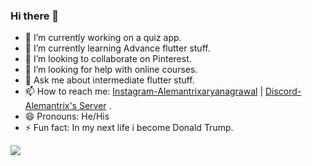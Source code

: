 ### Hi there 👋



- 🔭 I’m currently working on a quiz app.
- 🌱 I’m currently learning Advance flutter stuff.
- 👯 I’m looking to collaborate on Pinterest.
- 🤔 I’m looking for help with online courses.
- 💬 Ask me about intermediate flutter stuff.
- 📫 How to reach me: [Instagram-Alemantrixaryanagrawal](https://www.instagram.com/alemantrixaryanagrawal/) | [Discord-Alemantrix's Server](https://discord.gg/ZY3zhrC) .
- 😄 Pronouns: He/His
- ⚡ Fun fact: In my next life i become Donald Trump.


<img src="https://github-readme-stats.vercel.app/api?username=AryanKuAg&&show_icons=true&title_color=ffffff&icon_color=bb2acf&text_color=daf7dc&bg_color=151515">

